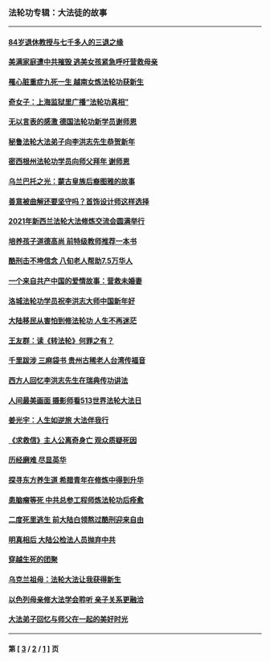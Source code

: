 ### 法轮功专辑：大法徒的故事
---
#### [84岁退休教授与七千多人的三退之缘](../../pages/nf1147481/n13796650.md?11110430) 
#### [美满家庭遭中共摧毁 逃美女孩紧急呼吁营救母亲](../../pages/nf1147481/n13792859.md?11110430) 
#### [罹心脏重症九死一生 越南女炼法轮功获新生](../../pages/nf1147481/n13732766.md?11110430) 
#### [奇女子：上海监狱里广播“法轮功真相”](../../pages/nf1147481/n13726443.md?11110430) 
#### [无以言表的感激 德国法轮功新学员谢师恩](../../pages/nf1147481/n13543790.md?11110430) 
#### [秘鲁法轮大法弟子向李洪志先生恭贺新年](../../pages/nf1147481/n13540182.md?11110430) 
#### [密西根州法轮功学员向师父拜年 谢师恩](../../pages/nf1147481/n13538183.md?11110430) 
#### [乌兰巴托之光：蒙古皇族后裔图雅的故事](../../pages/nf1147481/n13155759.md?11110430) 
#### [善意被曲解还要坚守吗？首饰设计师这样选择](../../pages/nf1147481/n13077575.md?11110430) 
#### [2021年新西兰法轮大法修炼交流会圆满举行](../../pages/nf1147481/n13033149.md?11110430) 
#### [培养孩子道德高尚 前特级教师推荐一本书](../../pages/nf1147481/n12938640.md?11110430) 
#### [酷刑击不垮信念 八旬老人帮助7.5万华人](../../pages/nf1147481/n12880712.md?11110430) 
#### [一个来自共产中国的爱情故事：营救未婚妻](../../pages/nf1147481/n12778386.md?11110430) 
#### [洛城法轮功学员祝李洪志大师中国新年好](../../pages/nf1147481/n12724685.md?11110430) 
#### [大陆移民从害怕到修法轮功 人生不再迷茫](../../pages/nf1147481/n12414325.md?11110430) 
#### [王友群：读《转法轮》何罪之有？](../../pages/nf1147481/n12408647.md?11110430) 
#### [千里跋涉 三麻袋书 贵州古稀老人台湾传福音](../../pages/nf1147481/n12198750.md?11110430) 
#### [西方人回忆李洪志先生在瑞典传功讲法](../../pages/nf1147481/n12099607.md?11110430) 
#### [人间最美画面 摄影师看513世界法轮大法日](../../pages/nf1147481/n12094118.md?11110430) 
#### [姜光宇：人生如逆旅 大法伴我行](../../pages/nf1147481/n12088664.md?11110430) 
#### [《求救信》主人公离奇身亡 观众质疑死因](../../pages/nf1147481/n11845215.md?11110430) 
#### [历经磨难 尽显英华](../../pages/nf1147481/n11723297.md?11110430) 
#### [探寻东方养生道 希腊青年在修炼中得到升华](../../pages/nf1147481/n11494502.md?11110430) 
#### [患脑瘤等死 中共总参工程师炼法轮功后痊愈](../../pages/nf1147481/n11466682.md?11110430) 
#### [二度死里逃生 前大陆白领熬过酷刑迎来自由](../../pages/nf1147481/n11368594.md?11110430) 
#### [明真相后 大陆公检法人员抛弃中共](../../pages/nf1147481/n11358618.md?11110430) 
#### [穿越生死的团聚](../../pages/nf1147481/n11258922.md?11110430) 
#### [乌克兰祖母：法轮大法让我获得新生](../../pages/nf1147481/n11269457.md?11110430) 
#### [以色列母亲修大法学会聆听 亲子关系更融洽](../../pages/nf1147481/n11268195.md?11110430) 
#### [大法弟子回忆与师父在一起的美好时光](../../pages/nf1147481/n11267759.md?11110430) 

---
#### 第 [ [3](./3.md?11110430) / [2](./2.md?11110430) / [1](./1.md?11110430) ] 页
